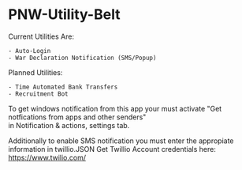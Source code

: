# PNW-Utility-Belt


Current Utilities Are:
```
- Auto-Login
- War Declaration Notification (SMS/Popup)
```

Planned Utilities:
```
- Time Automated Bank Transfers
- Recruitment Bot
```

To get windows notification from this app your must activate "Get notfications from apps and other senders"\
in Notification & actions, settings tab.

Additionally to enable SMS notification you must enter the appropiate information in twillio.JSON
Get Twillio Account credentials here: https://www.twilio.com/
